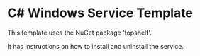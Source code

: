 # C# Windows Service Template

This template uses the NuGet package 'topshelf'.

It has instructions on how to install and uninstall the service.
